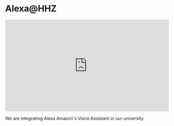# Alexa@HHZ

<iframe width="528" height="297" src="https://www.youtube.com/embed/UOEIH2l9z7c" frameborder="0" gesture="media" allow="encrypted-media" allowfullscreen></iframe>

We are integrating Alexa Amazon's Voice Assistant in our university.

